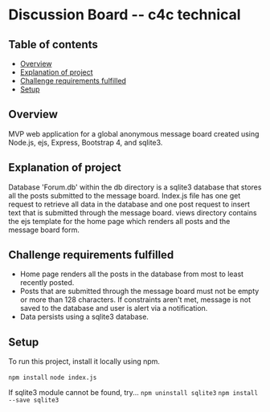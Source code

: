 # Discussion Board -- c4c technical

## Table of contents 
* [Overview](#overview)
* [Explanation of project](#explanation-of-project)
* [Challenge requirements fulfilled](#challenge-requirements-fulfilled)
* [Setup](#setup)


## Overview 
MVP web application for a global anonymous message board created using Node.js, ejs, Express, Bootstrap 4, and sqlite3.

## Explanation of project 
Database 'Forum.db' within the db directory is a sqlite3 database that stores all the posts submitted to the message board. Index.js file has one get request to retrieve all data in the database and one post request to insert text that is submitted through the message board. views directory contains the ejs template for the home page which renders all posts and the message board form. 

## Challenge requirements fulfilled 
* Home page renders all the posts in the database from most to least recently posted.
* Posts that are submitted through the message board must not be empty or more than 128 characters. If constraints aren't met, message is not saved to the database and user is alert via a notification. 
* Data persists using a sqlite3 database. 


## Setup 
To run this project, install it locally using npm. 

`npm install`
`node index.js`

If sqlite3 module cannot be found, try...
`npm uninstall sqlite3`
`npm install --save sqlite3`

